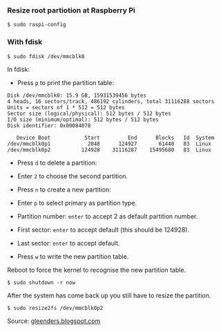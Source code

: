 ### Resize root partiotion at Raspberry Pi

    $ sudo raspi-config

### With fdisk

    $ sudo fdisk /dev/mmcblk0

In fdisk:

* Press `p` to print the partition table:

```
Disk /dev/mmcblk0: 15.9 GB, 15931539456 bytes
4 heads, 16 sectors/track, 486192 cylinders, total 31116288 sectors
Units = sectors of 1 * 512 = 512 bytes
Sector size (logical/physical): 512 bytes / 512 bytes
I/O size (minimum/optimal): 512 bytes / 512 bytes
Disk identifier: 0x00084078

   Device Boot           Start         End      Blocks   Id  System
/dev/mmcblk0p1            2048      124927       61440   83  Linux
/dev/mmcblk0p2          124928    31116287    15495680   83  Linux
```
* Press `d` to delete a partition:

* Enter `2` to choose the second partition.

* Press `n` to create a new partition:

* Enter `p` to select primary as partition type.

* Partition number: `enter` to accept 2 as default partition number.

* First sector: `enter` to accept default (this should be 124928).

* Last sector: `enter` to accept default.

* Press `w` to write the new partition table.

Reboot to force the kernel to recognise the new partition table.

    $ sudo shutdown -r now

After the system has come back up you still have to resize the partition.

    $ sudo resize2fs /dev/mmcblk0p2

Source: [gleenders.blogspot.com](http://gleenders.blogspot.com/2014/08/banana-pi-resizing-sd-card-root.html)
